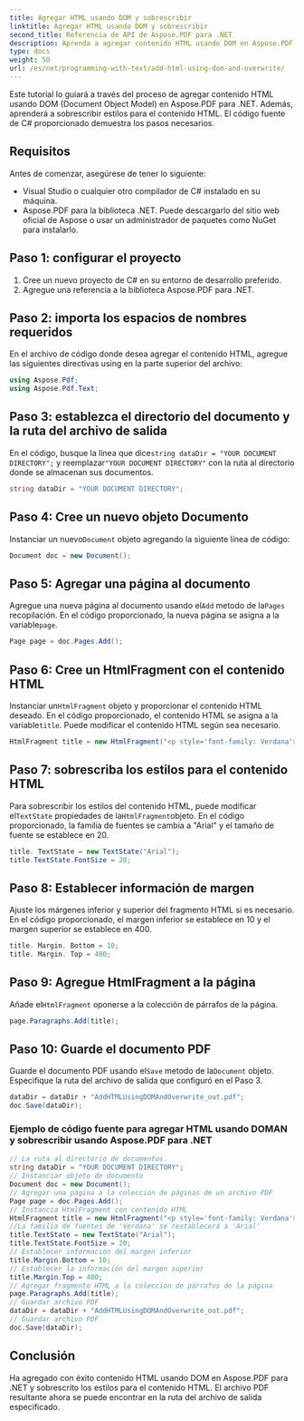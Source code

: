 ```yaml
---
title: Agregar HTML usando DOM y sobrescribir
linktitle: Agregar HTML usando DOM y sobrescribir
second_title: Referencia de API de Aspose.PDF para .NET
description: Aprenda a agregar contenido HTML usando DOM en Aspose.PDF para .NET.
type: docs
weight: 50
url: /es/net/programming-with-text/add-html-using-dom-and-overwrite/
---
```


Este tutorial lo guiará a través del proceso de agregar contenido HTML usando DOM (Document Object Model) en Aspose.PDF para .NET. Además, aprenderá a sobrescribir estilos para el contenido HTML. El código fuente de C# proporcionado demuestra los pasos necesarios.

## Requisitos
Antes de comenzar, asegúrese de tener lo siguiente:

- Visual Studio o cualquier otro compilador de C# instalado en su máquina.
- Aspose.PDF para la biblioteca .NET. Puede descargarlo del sitio web oficial de Aspose o usar un administrador de paquetes como NuGet para instalarlo.

## Paso 1: configurar el proyecto
1. Cree un nuevo proyecto de C# en su entorno de desarrollo preferido.
2. Agregue una referencia a la biblioteca Aspose.PDF para .NET.

## Paso 2: importa los espacios de nombres requeridos
En el archivo de código donde desea agregar el contenido HTML, agregue las siguientes directivas using en la parte superior del archivo:

```csharp
using Aspose.Pdf;
using Aspose.Pdf.Text;
```

## Paso 3: establezca el directorio del documento y la ruta del archivo de salida
 En el código, busque la línea que dice`string dataDir = "YOUR DOCUMENT DIRECTORY";` y reemplazar`"YOUR DOCUMENT DIRECTORY"` con la ruta al directorio donde se almacenan sus documentos.

```csharp
string dataDir = "YOUR DOCUMENT DIRECTORY";
```

## Paso 4: Cree un nuevo objeto Documento
 Instanciar un nuevo`Document` objeto agregando la siguiente línea de código:

```csharp
Document doc = new Document();
```

## Paso 5: Agregar una página al documento
 Agregue una nueva página al documento usando el`Add` metodo de la`Pages` recopilación. En el código proporcionado, la nueva página se asigna a la variable`page`.

```csharp
Page page = doc.Pages.Add();
```

## Paso 6: Cree un HtmlFragment con el contenido HTML
 Instanciar un`HtmlFragment` objeto y proporcionar el contenido HTML deseado. En el código proporcionado, el contenido HTML se asigna a la variable`title`. Puede modificar el contenido HTML según sea necesario.

```csharp
HtmlFragment title = new HtmlFragment("<p style='font-family: Verdana'><b><i>Table contains text</i></b></p>");
```

## Paso 7: sobrescriba los estilos para el contenido HTML
 Para sobrescribir los estilos del contenido HTML, puede modificar el`TextState` propiedades de la`HtmlFragment`objeto. En el código proporcionado, la familia de fuentes se cambia a "Arial" y el tamaño de fuente se establece en 20.

```csharp
title. TextState = new TextState("Arial");
title.TextState.FontSize = 20;
```

## Paso 8: Establecer información de margen
Ajuste los márgenes inferior y superior del fragmento HTML si es necesario. En el código proporcionado, el margen inferior se establece en 10 y el margen superior se establece en 400.

```csharp
title. Margin. Bottom = 10;
title. Margin. Top = 400;
```

## Paso 9: Agregue HtmlFragment a la página
 Añade el`HtmlFragment` oponerse a la colección de párrafos de la página.

```csharp
page.Paragraphs.Add(title);
```

## Paso 10: Guarde el documento PDF
 Guarde el documento PDF usando el`Save` metodo de la`Document` objeto. Especifique la ruta del archivo de salida que configuró en el Paso 3.

```csharp
dataDir = dataDir + "AddHTMLUsingDOMAndOverwrite_out.pdf";
doc.Save(dataDir);
```

### Ejemplo de código fuente para agregar HTML usando DOMAN y sobrescribir usando Aspose.PDF para .NET 
```csharp
// La ruta al directorio de documentos.
string dataDir = "YOUR DOCUMENT DIRECTORY";
// Instanciar objeto de documento
Document doc = new Document();
// Agregar una página a la colección de páginas de un archivo PDF
Page page = doc.Pages.Add();
// Instancia HtmlFragment con contenido HTML
HtmlFragment title = new HtmlFragment("<p style='font-family: Verdana'><b><i>Table contains text</i></b></p>");
//La familia de fuentes de 'Verdana' se restablecerá a 'Arial'
title.TextState = new TextState("Arial");
title.TextState.FontSize = 20;
// Establecer información del margen inferior
title.Margin.Bottom = 10;
// Establecer la información del margen superior
title.Margin.Top = 400;
// Agregar fragmento HTML a la colección de párrafos de la página
page.Paragraphs.Add(title);
// Guardar archivo PDF
dataDir = dataDir + "AddHTMLUsingDOMAndOverwrite_out.pdf";
// Guardar archivo PDF
doc.Save(dataDir);
```

## Conclusión
Ha agregado con éxito contenido HTML usando DOM en Aspose.PDF para .NET y sobrescrito los estilos para el contenido HTML. El archivo PDF resultante ahora se puede encontrar en la ruta del archivo de salida especificado.
